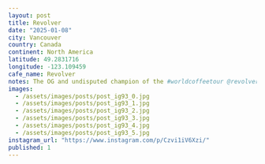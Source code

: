 ```yaml
---
layout: post
title: Revolver
date: "2025-01-08"
city: Vancouver
country: Canada
continent: North America
latitude: 49.2831716
longitude: -123.109459
cafe_name: Revolver
notes: The OG and undisputed champion of the #worldcoffeetour @revolvercoffee
images:
  - /assets/images/posts/post_ig93_0.jpg
  - /assets/images/posts/post_ig93_1.jpg
  - /assets/images/posts/post_ig93_2.jpg
  - /assets/images/posts/post_ig93_3.jpg
  - /assets/images/posts/post_ig93_4.jpg
  - /assets/images/posts/post_ig93_5.jpg
instagram_url: "https://www.instagram.com/p/Czvi1iV6Xzi/"
published: 1
---
```

